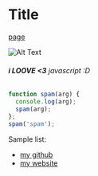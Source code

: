 # Title

[page](https://yungsasha777.github.io/123/)

![Alt Text](https://avatars.githubusercontent.com/u/93862812?v=4 "Title")

###### **i LOOVE <3** *javascript :D*

```JavaScript
function spam(arg) {
  console.log(arg);
  spam(arg);
};
spam('spam');
```

Sample list:
* [my github](https://github.com/yungsasha777)
* [my website](https://www.google.com/)

